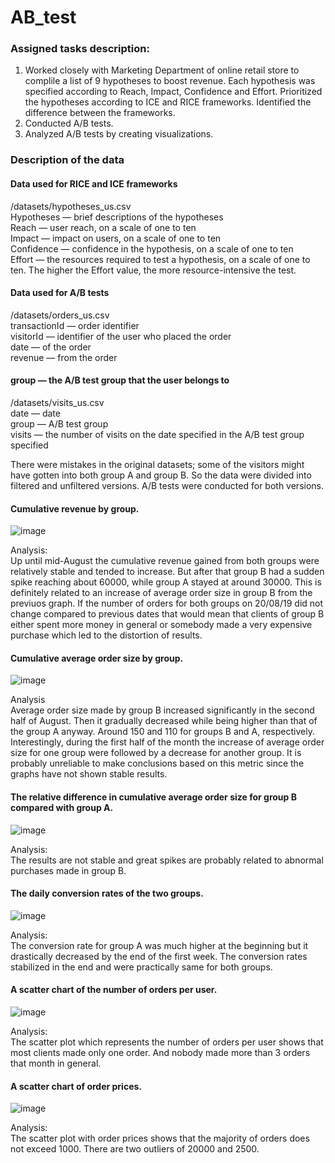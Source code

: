# AB_test

### Assigned tasks description: 
1. Worked closely with Marketing Department of online retail store to complile a list of 9 hypotheses to boost revenue.
Each hypothesis was specified according to Reach, Impact, Confidence and Effort. Prioritized the hypotheses according to ICE and RICE frameworks.
Identified the difference between the frameworks.
2. Conducted A/B tests.
3. Analyzed A/B tests by creating visualizations.
   
### Description of the data


#### Data used for RICE and ICE frameworks


/datasets/hypotheses_us.csv <br> Hypotheses — brief descriptions of the hypotheses<br>Reach — user reach, on a scale of one to ten<br>Impact — impact on users, on a scale of one to ten<br>Confidence — confidence in the hypothesis, on a scale of one to ten<br>Effort — the resources required to test a hypothesis, on a scale of one to ten. The higher the Effort value, the more resource-intensive the test.


#### Data used for A/B tests


 /datasets/orders_us.csv<br>transactionId — order identifier<br>visitorId — identifier of the user who placed the order<br>date — of the order<br>revenue — from the order


#### group — the A/B test group that the user belongs to


/datasets/visits_us.csv<br>date — date<br>group — A/B test group<br>visits — the number of visits on the date specified in the A/B test group specified


There were mistakes in the original datasets; some of the visitors might have gotten into both group A and group B. So the data were divided into filtered and unfiltered versions. A/B tests were conducted for both versions.



#### Cumulative revenue by group.
![image](https://github.com/gzhuldas/AB_test/assets/72769986/405c619d-4595-4188-9763-38b468a6e2f0)


Analysis:<br>Up until mid-August the cumulative revenue gained from both groups were relatively stable and tended to increase. But after that group B had a sudden spike reaching about 60000, while group A stayed at around 30000. This is definitely related to an increase of average order size in group B from the previuos graph. If the number of orders for both groups on 20/08/19 did not change compared to previous dates that would mean that clients of group B either spent more money in general or somebody made a very expensive purchase which led to the distortion of results.

#### Cumulative average order size by group.
![image](https://github.com/gzhuldas/AB_test/assets/72769986/e826b41e-9e52-4b74-82b9-bb30e2b97a3e)


Analysis<br>Average order size made by group B increased significantly in the second half of August. Then it gradually decreased while being higher than that of the group A anyway. Around 150 and 110 for groups B and A, respectively. Interestingly, during the first half of the month the increase of average order size for one group were followed by a decrease for another group. It is probably unreliable to make conclusions based on this metric since the graphs have not shown stable results.


#### The relative difference in cumulative average order size for group B compared with group A.
![image](https://github.com/gzhuldas/AB_test/assets/72769986/676b6b7a-b02e-4c68-924c-f2ba31de6d5a)

Analysis:<br>The results are not stable and great spikes are probably related to abnormal purchases made in group B.

#### The daily conversion rates of the two groups.
![image](https://github.com/gzhuldas/AB_test/assets/72769986/42d7f513-365e-46a1-b1ff-6f07339da6cc)

Analysis:<br>The conversion rate for group A was much higher at the beginning but it drastically decreased by the end of the first week. The conversion rates stabilized in the end and were practically same for both groups.

#### A scatter chart of the number of orders per user.
![image](https://github.com/gzhuldas/AB_test/assets/72769986/2b98a330-aca6-4509-ba70-4647dc325cd1)

Analysis:<br>The scatter plot which represents the number of orders per user shows that most clients made only one order. And nobody made more than 3 orders that month in general.

#### A scatter chart of order prices.
![image](https://github.com/gzhuldas/AB_test/assets/72769986/94d69ed8-7578-48f2-a633-6460b4ef7678)

Analysis:<br>The scatter plot with order prices shows that the majority of orders does not exceed 1000. There are two outliers of 20000 and 2500.


